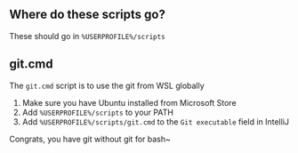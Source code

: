 ## Where do these scripts go?
These should go in
`%USERPROFILE%/scripts`

## git.cmd
The `git.cmd` script is to use the git from WSL globally
1. Make sure you have Ubuntu installed from Microsoft Store
2. Add `%USERPROFILE%/scripts` to your PATH
3. Add `%USERPROFILE%/scripts/git.cmd` to the `Git executable` field in IntelliJ

Congrats, you have git without git for bash~




